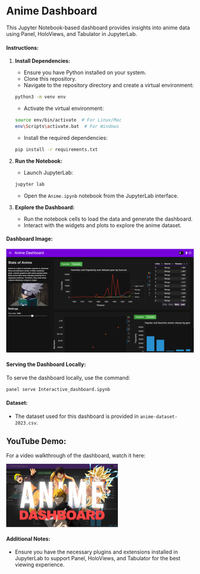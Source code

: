 # Anime Dashboard

This Jupyter Notebook-based dashboard provides insights into anime data using Panel, HoloViews, and Tabulator in JupyterLab.

#### Instructions:

1. **Install Dependencies:**
    - Ensure you have Python installed on your system.
    - Clone this repository.
    - Navigate to the repository directory and create a virtual environment:

    ```bash
    python3 -m venv env
    ```

    - Activate the virtual environment:

    ```bash
    source env/bin/activate  # For Linux/Mac
    env\Scripts\activate.bat  # For Windows
    ```

    - Install the required dependencies:

    ```bash
    pip install -r requirements.txt
    ```

2. **Run the Notebook:**
    - Launch JupyterLab:

    ```bash
    jupyter lab
    ```

    - Open the `Anime.ipynb` notebook from the JupyterLab interface.

3. **Explore the Dashboard:**
    - Run the notebook cells to load the data and generate the dashboard.
    - Interact with the widgets and plots to explore the anime dataset.

#### Dashboard Image:

![Anime Dashboard](Dashboard.png)

#### Serving the Dashboard Locally:

To serve the dashboard locally, use the command:

```bash
panel serve Interactive_dashboard.ipynb
```

#### Dataset:

- The dataset used for this dashboard is provided in `anime-dataset-2023.csv`.

## YouTube Demo:

For a video walkthrough of the dashboard, watch it here:

<a href="[https://youtu.be/-T31Thgfz-k?si=cUWNCUy3EIDFjv0k]">
    <img src="THUMBNAIL.png" alt="Anime Dashboard YouTube Demo" style="width: 300px; height: auto;">
</a>



#### Additional Notes:

- Ensure you have the necessary plugins and extensions installed in JupyterLab to support Panel, HoloViews, and Tabulator for the best viewing experience.
